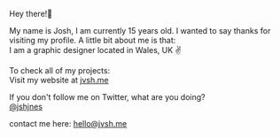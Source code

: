 Hey there!👋

My name is Josh, I am currently 15 years old. I wanted to say thanks for visiting my profile. A little bit about me is that: \
I am a graphic designer located in Wales, UK ✌️

To check all of my projects: \
Visit my website at [jvsh.me](https://jvsh.me)

If you don't follow me on Twitter, what are you doing? \
[@jshjnes](https://twitter.com/jshjnes)

contact me here: [hello@jvsh.me](mailto:hello@jvsh.me)
